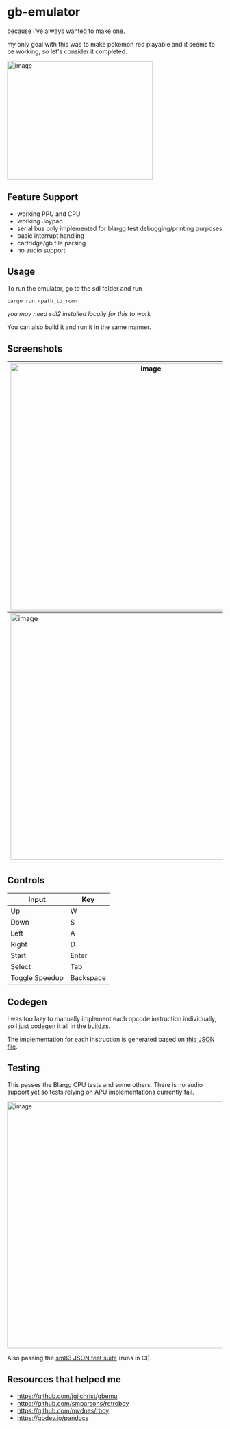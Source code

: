 # gb-emulator

because i've always wanted to make one.

my only goal with this was to make pokemon red playable and it seems to be
working, so let's consider it completed.

<img width="340" height="276" alt="image" src="https://github.com/user-attachments/assets/a9e3bff4-9043-4c50-bb41-f8c891b4cec8" />

## Feature Support

- working PPU and CPU
- working Joypad
- serial bus only implemented for blargg test debugging/printing purposes
- basic interrupt handling
- cartridge/gb file parsing
- no audio support

## Usage

To run the emulator, go to the sdl folder and run

```sh
cargo run <path_to_rom>
```

_you may need sdl2 installed locally for this to work_

You can also build it and run it in the same manner.

## Screenshots

| <img width="640" height="576" alt="image" src="https://github.com/user-attachments/assets/4fd03911-a924-4364-874d-303ab7677344" /> | <img width="640" height="576" alt="image" src="https://github.com/user-attachments/assets/4b265501-50eb-47f7-9de9-1397bff73d4e" /> |
| ---------------------------------------------------------------------------------------------------------------------------------- | ---------------------------------------------------------------------------------------------------------------------------------- |
| <img width="640" height="576" alt="image" src="https://github.com/user-attachments/assets/016ef37f-4c23-4103-84e9-4bd7877f5277" /> | <img width="640" height="576" alt="image" src="https://github.com/user-attachments/assets/75ee1eab-c3ef-4e5d-9133-c3f5d56c3949" /> |

## Controls

| Input          | Key       |
| -------------- | --------- |
| Up             | W         |
| Down           | S         |
| Left           | A         |
| Right          | D         |
| Start          | Enter     |
| Select         | Tab       |
| Toggle Speedup | Backspace |

## Codegen

I was too lazy to manually implement each opcode instruction individually, so I
just codegen it all in the
[build.rs](https://github.com/myume/gb-emulator/blob/main/build/build.rs).

The implementation for each instruction is generated based on
[this JSON file](https://github.com/gbdev/gb-opcodes/blob/master/Opcodes.json).

## Testing

This passes the Blargg CPU tests and some others. There is no audio support yet
so tests relying on APU implementations currently fail.

<img width="640" height="576" alt="image" src="https://github.com/user-attachments/assets/b15c0e47-5cbc-4b0d-ace0-2ed4663dd26e" />

Also passing the [sm83 JSON test suite](https://github.com/SingleStepTests/sm83)
(runs in CI).

## Resources that helped me

- https://github.com/jgilchrist/gbemu
- https://github.com/smparsons/retroboy
- https://github.com/mvdnes/rboy
- https://gbdev.io/pandocs
